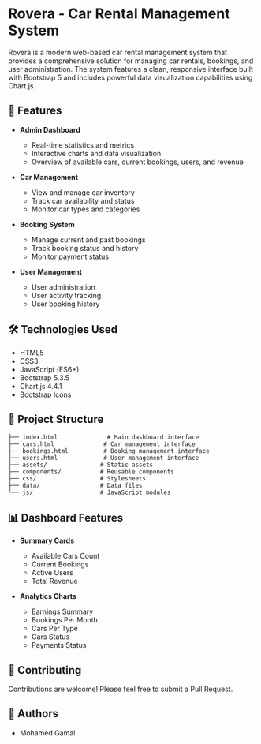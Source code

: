 # Rovera - Car Rental Management System

Rovera is a modern web-based car rental management system that provides a comprehensive solution for managing car rentals, bookings, and user administration. The system features a clean, responsive interface built with Bootstrap 5 and includes powerful data visualization capabilities using Chart.js.

## 🌟 Features

- **Admin Dashboard**

  - Real-time statistics and metrics
  - Interactive charts and data visualization
  - Overview of available cars, current bookings, users, and revenue

- **Car Management**

  - View and manage car inventory
  - Track car availability and status
  - Monitor car types and categories

- **Booking System**

  - Manage current and past bookings
  - Track booking status and history
  - Monitor payment status

- **User Management**
  - User administration
  - User activity tracking
  - User booking history

## 🛠️ Technologies Used

- HTML5
- CSS3
- JavaScript (ES6+)
- Bootstrap 5.3.5
- Chart.js 4.4.1
- Bootstrap Icons

## 📁 Project Structure

```
├── index.html              # Main dashboard interface
├── cars.html              # Car management interface
├── bookings.html          # Booking management interface
├── users.html             # User management interface
├── assets/               # Static assets
├── components/           # Reusable components
├── css/                  # Stylesheets
├── data/                 # Data files
└── js/                   # JavaScript modules
```

## 📊 Dashboard Features

- **Summary Cards**

  - Available Cars Count
  - Current Bookings
  - Active Users
  - Total Revenue

- **Analytics Charts**
  - Earnings Summary
  - Bookings Per Month
  - Cars Per Type
  - Cars Status
  - Payments Status

## 🤝 Contributing

Contributions are welcome! Please feel free to submit a Pull Request.

## 👥 Authors

- Mohamed Gamal
